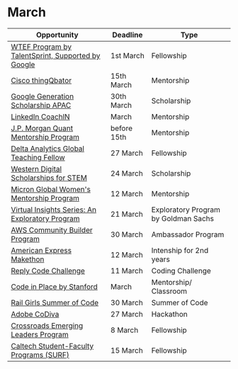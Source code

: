 # March

Opportunity|Deadline|Type
----|-----|-----
[WTEF Program by TalentSprint, Supported by Google](https://we.talentsprint.com/) | 1st March | Fellowship
[Cisco thingQbator](https://thingqbator.nasscomfoundation.org/login) | 15th March | Mentorship
[Google Generation Scholarship APAC](https://buildyourfuture.withgoogle.com/scholarships/generation-google-scholarship-apac/) | 30th March | Scholarship
[LinkedIn CoachlN](https://coachin2021.splashthat.com/) | March | Mentorship
[J.P. Morgan Quant Mentorship Program](https://jpmc.recsolu.com/external/events/7fhj8JsCg3MnReoSQFtVVg) | before 15th | Mentorship
[Delta Analytics Global Teaching Fellow](http://www.deltanalytics.org/global-teaching-fellowship-application.html) | 27 March | Fellowship
[Western Digital Scholarships for STEM](https://www.westerndigital.com/company/corporate-philanthropy/scholarship-programs) | 24 March | Scholarship
[Micron Global Women's Mentorship Program](https://www.google.com/url?sa=t&source=web&rct=j&url=https://www.dieti.unina.it/images/opportunita/Micron_Global_Women_s_Mentorship_Program_2021.pdf&ved=2ahUKEwja_-yp1LHwAhXxgtgFHaSSAZ0QFjAAegQIBRAC&usg=AOvVaw3eGcIEC7VUWC-D23LuQpeo) | 12 March | Mentorship
[Virtual Insights Series: An Exploratory Program](https://www.goldmansachs.com/careers/students/programs/americas/undergrad-virtual-insight-series.html) | 21 March | Exploratory Program by Goldman Sachs
[AWS Community Builder Program](https://aws.amazon.com/developer/community/community-builders/) | 30 March | Ambassador Program
[American Express Makethon](https://american-express-makeathon-2021.hackerearth.com/) | 12 March | Intenship for 2nd years
[Reply Code Challenge](https://www.reply.com/en/newsroom/events/reply-code-challenge-2021) | 11 March | Coding Challenge
[Code in Place by Stanford](https://codeinplace.stanford.edu/) | March | Mentorship/ Classroom
[Rail Girls Summer of Code](https://railsgirlssummerofcode.org/) | 30 March | Summer of Code
[Adobe CoDiva](https://www.firstnaukri.com/careers/customised/landingpage/adobe/codiva/index.html) | 27 March | Hackathon
[Crossroads Emerging Leaders Program](https://cmes.fas.harvard.edu/crossroads-emerging-leaders-program) | 8 March | Fellowship
[Caltech Student-Faculty Programs (SURF)](https://sfp.caltech.edu/programs/surf/application_information) | 15 March | Fellowship 
